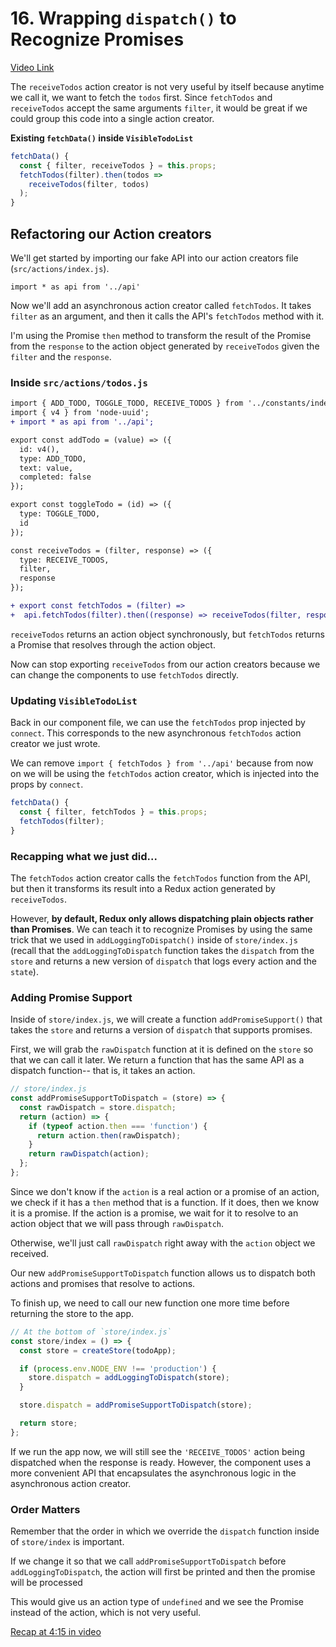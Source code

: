 # 16. Wrapping `dispatch()` to Recognize Promises

[Video Link](https://egghead.io/lessons/javascript-redux-wrapping-dispatch-to-recognize-promises)

The `receiveTodos` action creator is not very useful by itself because anytime we call it, we want to fetch the `todos` first. Since `fetchTodos` and `receiveTodos` accept the same arguments `filter`, it would be great if we could group this code into a single action creator.

**Existing `fetchData()` inside `VisibleTodoList`**

```javascript
fetchData() {
  const { filter, receiveTodos } = this.props;
  fetchTodos(filter).then(todos =>
    receiveTodos(filter, todos)
  );
}
```

## Refactoring our Action creators

We'll get started by importing our fake API into our action creators file (`src/actions/index.js`).

`import * as api from '../api'`

Now we'll add an asynchronous action creator called `fetchTodos`. It takes `filter` as an argument, and then it calls the API's `fetchTodos` method with it.

I'm using the Promise `then` method to transform the result of the Promise from the `response` to the action object generated by `receiveTodos` given the `filter` and the `response`.

### Inside `src/actions/todos.js`

```diff
import { ADD_TODO, TOGGLE_TODO, RECEIVE_TODOS } from '../constants/index';
import { v4 } from 'node-uuid';
+ import * as api from '../api';

export const addTodo = (value) => ({
  id: v4(),
  type: ADD_TODO,
  text: value,
  completed: false
});

export const toggleTodo = (id) => ({
  type: TOGGLE_TODO,
  id
});

const receiveTodos = (filter, response) => ({
  type: RECEIVE_TODOS,
  filter,
  response
});

+ export const fetchTodos = (filter) =>
+  api.fetchTodos(filter).then((response) => receiveTodos(filter, response));
```

`receiveTodos` returns an action object synchronously, but `fetchTodos` returns a Promise that resolves through the action object.

Now can stop exporting `receiveTodos` from our action creators because we can change the components to use `fetchTodos` directly.

### Updating `VisibleTodoList`

Back in our component file, we can use the `fetchTodos` prop injected by `connect`. This corresponds to the new asynchronous `fetchTodos` action creator we just wrote.

We can remove `import { fetchTodos } from '../api'` because from now on we will be using the `fetchTodos` action creator, which is injected into the props by `connect`.

```javascript
fetchData() {
  const { filter, fetchTodos } = this.props;
  fetchTodos(filter);
}
```

### Recapping what we just did...

The `fetchTodos` action creator calls the `fetchTodos` function from the API, but then it transforms its result into a Redux action generated by `receiveTodos`.

However, **by default, Redux only allows dispatching plain objects rather than Promises**. We can teach it to recognize Promises by using the same trick that we used in `addLoggingToDispatch()` inside of `store/index.js` (recall that the `addLoggingToDispatch` function takes the `dispatch` from the `store` and returns a new version of `dispatch` that logs every action and the `state`).

### Adding Promise Support

Inside of `store/index.js`, we will create a function `addPromiseSupport()` that takes the `store` and returns a version of `dispatch` that supports promises.

First, we will grab the `rawDispatch` function at it is defined on the `store` so that we can call it later. We return a function that has the same API as a dispatch function-- that is, it takes an action.

```javascript
// store/index.js
const addPromiseSupportToDispatch = (store) => {
  const rawDispatch = store.dispatch;
  return (action) => {
    if (typeof action.then === 'function') {
      return action.then(rawDispatch);
    }
    return rawDispatch(action);
  };
};
```

Since we don't know if the `action` is a real action or a promise of an action, we check if it has a `then` method that is a function. If it does, then we know it is a promise. If the action is a promise, we wait for it to resolve to an action object that we will pass through `rawDispatch`.

Otherwise, we'll just call `rawDispatch` right away with the `action` object we received.

Our new `addPromiseSupportToDispatch` function allows us to dispatch both actions and promises that resolve to actions.

To finish up, we need to call our new function one more time before returning the store to the app.

```javascript
// At the bottom of `store/index.js`
const store/index = () => {
  const store = createStore(todoApp);

  if (process.env.NODE_ENV !== 'production') {
    store.dispatch = addLoggingToDispatch(store);
  }

  store.dispatch = addPromiseSupportToDispatch(store);

  return store;
};
```

If we run the app now, we will still see the `'RECEIVE_TODOS'` action being dispatched when the response is ready. However, the component uses a more convenient API that encapsulates the asynchronous logic in the asynchronous action creator.

### Order Matters

Remember that the order in which we override the `dispatch` function inside of `store/index` is important.

If we change it so that we call `addPromiseSupportToDispatch` before `addLoggingToDispatch`, the action will first be printed and then the promise will be processed

This would give us an action type of `undefined` and we see the Promise instead of the action, which is not very useful.

[Recap at 4:15 in video](https://egghead.io/lessons/javascript-redux-wrapping-dispatch-to-recognize-promises)